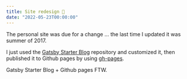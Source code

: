 ```yaml
---
title: Site redesign 🥳
date: "2022-05-23T00:00:00"
---
```


The personal site was due for a change ... the last time I updated it was summer of 2017.

I just used the [Gatsby Starter Blog](https://github.com/gatsbyjs/gatsby-starter-blog) repository and customized it, then published it to Github pages by using [gh-pages](https://www.gatsbyjs.com/docs/how-to/previews-deploys-hosting/how-gatsby-works-with-github-pages/).

Gatsby Starter Blog + Github pages FTW.
